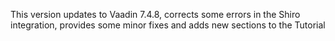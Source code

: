 This version updates to Vaadin 7.4.8, corrects some errors in the Shiro integration, provides some minor fixes and adds new sections to the Tutorial